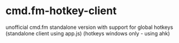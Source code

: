 cmd.fm-hotkey-client
====================

unofficial cmd.fm standalone version with support for global hotkeys (standalone client using app.js) (hotkeys windows only - using ahk)
